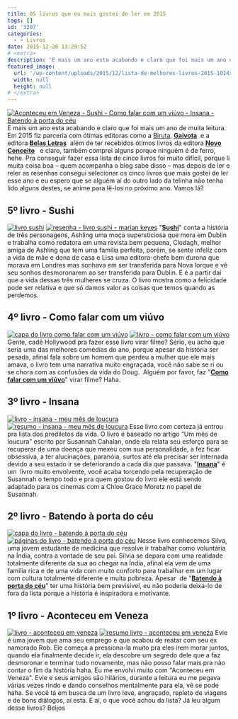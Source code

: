 ```yaml
---
title: 05 livros que eu mais gostei de ler em 2015
tags: []
id: '3207'
categories:
  - - Livros
date: 2015-12-28 13:29:52
# <extra>
description: 'E mais um ano esta acabando e claro que foi mais um ano de muita leitura. Em 2015 fiz parceria com ótimas editoras como a Biruta, Gaivota  e a editora Belas Letras  além de ter recebidos ótimos livros da editora Novo Conceito   e claro, também comprei alguns porque ninguém é de ferro, hehe. Pra conseguir fazer essa lista de cinco livros foi muito difícil, porque li muita coisa boa – quem acompanha o blog sabe disso – mas depois de ler e reler as resenhas consegui selecionar os cinco livros que mais gostei de ler esse ano e eu espero que se alguém aí do outro lado da telinha não tenha lido alguns destes, se anime para lê-los no próximo ano. Vamos lá? 5º livro &#8211; Sushi &#8220;Sushi&#8221; conta a história de três personagens, Ashling uma moça supersticiosa que mora em &hellip;'
featured_image: 
  url: '/wp-content/uploads/2015/12/lista-de-melhores-livros-2015-1024x768.jpg'
  width: null
  height: null
# </extra>
---
```


[![Aconteceu em Veneza - Sushi - Como falar com um viúvo - Insana -  Batendo à porta do céu](/wp-content/uploads/2015/12/lista-de-melhores-livros-2015-1024x768.jpg)](/wp-content/uploads/2015/12/lista-de-melhores-livros-2015.jpg) E mais um ano esta acabando e claro que foi mais um ano de muita leitura. Em 2015 fiz parceria com ótimas editoras como a [Biruta](http://www.editorabiruta.com.br/), **[Gaivota](http://www.editoragaivota.com.br/)**  e a editora **[Belas Letras](http://belasletras.com.br/)**  além de ter recebidos ótimos livros da editora **[Novo Conceito](http://www.editoranovoconceito.com.br/)**   e claro, também comprei alguns porque ninguém é de ferro, hehe. Pra conseguir fazer essa lista de cinco livros foi muito difícil, porque li muita coisa boa – quem acompanha o blog sabe disso – mas depois de ler e reler as resenhas consegui selecionar os cinco livros que mais gostei de ler esse ano e eu espero que se alguém aí do outro lado da telinha não tenha lido alguns destes, se anime para lê-los no próximo ano. Vamos lá?

## 5º livro - Sushi

[![livro sushi](/wp-content/uploads/2015/12/capa-do-livro-sushi-1024x768.jpg)](/wp-content/uploads/2015/12/capa-do-livro-sushi.jpg) [![resenha - livro sushi - marian keyes](/wp-content/uploads/2015/12/páginas-do-livro-sushi-1024x768.jpg)](/wp-content/uploads/2015/12/páginas-do-livro-sushi.jpg) "**[Sushi](http://natalia.blog.br/2015/01/19/resenha-sushi/)**" conta a história de três personagens, Ashling uma moça supersticiosa que mora em Dublin e trabalha como redatora em uma revista bem pequena, Clodagh, melhor amiga de Ashling que tem uma família perfeita, porém, se sente infeliz com a vida de mãe e dona de casa e Lisa uma editora-chefe bem durona que morava em Londres mas sonhava em ser transferida para Nova Iorque e vê seu sonhos desmoronarem ao ser transferida para Dublin. E é a partir daí que a vida dessas três mulheres se cruza. O livro mostra como a felicidade pode ser relativa e que só damos valor as coisas que temos quando as perdemos.

## 4º livro - Como falar com um viúvo

[![capa do livro como falar com um viúvo ](/wp-content/uploads/2015/12/capa-do-livro-como-falar-com-um-viúvo-1024x768.jpg)](/wp-content/uploads/2015/12/capa-do-livro-como-falar-com-um-viúvo.jpg) [![livro - como falar com um viúvo](/wp-content/uploads/2015/12/páginas-do-livro-como-falar-com-um-viúvo-1024x768.jpg)](/wp-content/uploads/2015/12/páginas-do-livro-como-falar-com-um-viúvo.jpg) Gente, cadê Hollywood pra fazer esse livro virar filme? Sério, eu acho que seria uma das melhores comédias do ano, porque apesar da história ser pesada, afinal fala sobre um homem que perdeu a mulher que ele mais amava, o livro tem uma narrativa muito engraçada, você não sabe se ri ou se chora com as confusões da vida do Doug.  Alguém por favor, faz "**[Como falar com um viúvo](http://natalia.blog.br/2015/03/04/resenha-como-falar-com-um-viuvo/)**" virar filme? Haha.

## 3º livro - Insana

[![livro - insana - meu mês de loucura ](/wp-content/uploads/2015/12/capa-do-livro-insana-1024x768.jpg)](/wp-content/uploads/2015/12/capa-do-livro-insana.jpg) [![resumo - insana - meu mês de loucura](/wp-content/uploads/2015/12/páginas-do-livro-insana-meu-mês-de-loucura-1024x768.jpg)](/wp-content/uploads/2015/12/páginas-do-livro-insana-meu-mês-de-loucura.jpg) Esse livro com certeza já entrou pra lista dos prediletos da vida. O livro é baseado no artigo “Um mês de loucura” escrito por Susannah Cahalan, onde ela relata seu esforço para se recuperar de uma doença que mexeu com sua personalidade, a fez ficar obsessiva, a ter alucinações, paranóia, surtos até ela precisar ser internada devido a seu estado ir se deteriorando a cada dia que passava. "**[Insana](http://natalia.blog.br/2015/05/11/resenha-insana-meu-mes-de-loucura/)**" é um  livro muito envolvente, você acaba torcendo pela recuperação de Susannah o tempo todo e pra quem gostou do livro ele está sendo adaptado para os cinemas com a Chloe Grace Moretz no papel de Susannah.

## 2º livro - Batendo à porta do céu

[![capa do livro - batendo à porta do céu](/wp-content/uploads/2015/12/livro-batendo-à-porta-do-céu-1024x768.jpg)](/wp-content/uploads/2015/12/livro-batendo-à-porta-do-céu.jpg) [![páginas do livro - batendo à porta do céu](/wp-content/uploads/2015/12/resumo-batendo-à-porta-do-céu-1024x768.jpg)](/wp-content/uploads/2015/12/resumo-batendo-à-porta-do-céu.jpg) Nesse livro conhecemos Silva, uma jovem estudante de medicina que resolve ir trabalhar como voluntária na Índia, contra a vontade de seu pai. Silvia se depara com uma realidade totalmente diferente da sua ao chegar na Índia, afinal ela vem de uma família rica e de uma vida com muito conforto para trabalhar em um lugar com cultura totalmente diferente e muita pobreza. Apesar  de "**[Batendo à porta do céu](http://natalia.blog.br/2015/04/20/resenha-batendo-a-porta-do-ceu/)**" ter uma história bem previsível, eu não poderia deixa-lo de fora da lista porque a história é inspiradora e motivante.

## 1º livro - Aconteceu em Veneza

[![livro - aconteceu em veneza](/wp-content/uploads/2015/12/capa-do-livro-aconteceu-em-veneza-1024x768.jpg)](/wp-content/uploads/2015/12/capa-do-livro-aconteceu-em-veneza.jpg) [![resumo livro - aconteceu em veneza](/wp-content/uploads/2015/12/páginas-do-livro-aconteceu-em-veneza-1024x768.jpg)](/wp-content/uploads/2015/12/páginas-do-livro-aconteceu-em-veneza.jpg) Evie é uma jovem que ama seu emprego e que acabou de reatar com seu ex namorado Rob. Ele começa a pressiona-la muito pra eles irem morar juntos, quando ela finalmente decide ir, ela descobre um segredo dele que a faz desmoronar e terminar tudo novamente, mas não posso falar mais pra não contar o fim da história haha. Eu me envolvi muito com "Aconteceu em Veneza". Evie e seus amigos são hilários, durante a leitura eu me pegava várias vezes rindo e dando conselhos mentalmente para ela, vê se pode haha. Se você tá em busca de um livro leve, engraçado, repleto de viagens e de bons diálogos, aí esta. E aí, o que você achou da lista? Já leu algum desse livros? Beijos
